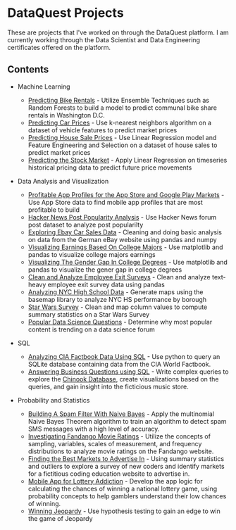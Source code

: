 # DataQuest Projects

These are projects that I've worked on through the DataQuest platform. I am currently working through the Data Scientist and Data Engineering certificates offered on the platform.

## Contents


* Machine Learning
   * [Predicting Bike Rentals](https://github.com/ronpatel916/Data-Science-Projects/blob/master/Predicting%20Bike%20Rentals/Predicting%20Bike%20Rentals.ipynb) - Utilize Ensemble Techniques such as Random Forests to build a model to predict communal bike share rentals in Washington D.C.
   * [Predicting Car Prices](https://github.com/ronpatel916/Data-Science-Projects/blob/master/Predicting%20Car%20Prices/Predicting%20Car%20Prices.ipynb) - Use k-nearest neighbors algorithm on a dataset of vehicle features to predict market prices
   * [Predicting House Sale Prices](https://github.com/ronpatel916/Data-Science-Projects/blob/master/Predicting%20House%20Sale%20Prices/Predicting%20House%20Sale%20Prices.ipynb) - Use Linear Regression model and Feature Engineering and Selection on a dataset of house sales to predict market prices
   * [Predicting the Stock Market](https://github.com/ronpatel916/Data-Science-Projects/blob/master/Predicting%20the%20Stock%20Market/predict.py) - Apply Linear Regression on timeseries historical pricing data to predict future price movements


* Data Analysis and Visualization
   * [Profitable App Profiles for the App Store and Google Play Markets](https://github.com/ronpatel916/crunchy-PB/blob/master/Profitable%20App%20Profiles%20for%20the%20App%20Store%20and%20Google%20Play%20Markets.ipynb) - Use App Store data to find mobile app profiles that are most profitable to build
   * [Hacker News Post Popularity Analysis](https://github.com/ronpatel916/crunchy-PB/blob/master/Hacker%20News%20Post%20Popularity%20Analysis.ipynb) - Use Hacker News forum post dataset to analyze post popularilty
   * [Exploring Ebay Car Sales Data](https://github.com/ronpatel916/crunchy-PB/blob/master/Exploring%20Ebay%20Car%20Sales%20Data.ipynb) - Cleaning and doing basic analysis on data from the German eBay website using pandas and numpy
   * [Visualizing Earnings Based On College Majors](https://github.com/ronpatel916/crunchy-PB/blob/master/Visualizing%20Earnings%20Based%20on%20College%20Majors.ipynb) - Use matplotlib and pandas to visualize college majors earnings
   * [Visualizing The Gender Gap In College Degrees](https://github.com/ronpatel916/crunchy-PB/blob/master/Visualizing%20the%20Gender%20Gap%20In%20College%20Degrees.ipynb) - Use matplotlib and pandas to visualize the gener gap in college degrees
   * [Clean and Analyze Employee Exit Surveys](https://github.com/ronpatel916/crunchy-PB/blob/master/Clean%20and%20Analyze%20Employee%20Exit%20Surveys.ipynb) - Clean and analyze text-heavy employee exit survey data using pandas
   * [Analyzing NYC High School Data](https://github.com/ronpatel916/crunchy-PB/blob/master/Analyzing%20CIA%20Factbook%20Data%20Using%20SQL.ipynb) - Generate maps using the basemap library to analyze NYC HS performance by borough
   * [Star Wars Survey](https://github.com/ronpatel916/crunchy-PB/blob/master/Star%20Wars%20Survey.ipynb) - Clean and map column values to compute summary statistics on a Star Wars Survey
   * [Popular Data Science Questions]() - Determine why most popular content is trending on a data science forum

* SQL
   * [Analyzing CIA Factbook Data Using SQL](https://github.com/ronpatel916/crunchy-PB/blob/master/Analyzing%20CIA%20Factbook%20Data%20Using%20SQL.ipynb) - Use python to query an SQLite database containing data from the CIA World Factbook.
   * [Answering Business Questions using SQL](https://github.com/ronpatel916/crunchy-PB/blob/master/Answering%20Business%20Questions%20with%20SQL.ipynb) - Write complex queries to explore the [Chinook Database](https://github.com/lerocha/chinook-database), create visualizations based on the queries, and gain insight into the ficticious music store.
   
  
* Probability and Statistics
   * [Building A Spam Filter With Naive Bayes](https://github.com/ronpatel916/Data-Science-Projects/blob/master/Building%20A%20Spam%20Filter%20With%20Naive%20Bayes/Building%20A%20Spam%20Filter%20With%20Naive%20Bayes.ipynb) - Apply the multinomial Naive Bayes Theorem algorithm to train an algorithm to detect spam SMS messages with a high level of accuracy. 
   * [Investigating Fandango Movie Ratings](https://github.com/ronpatel916/crunchy-PB/blob/master/Investigating%20Fandango%20Movie%20Ratings.ipynb) - Utilize the concepts of sampling, variables, scales of measurement, and frequency distributions to analyze movie ratings on the Fandango website.
   * [Finding the Best Markets to Advertise In](https://github.com/ronpatel916/crunchy-PB/blob/master/Finding%20the%20Best%20Markets%20to%20Advertise%20In.ipynb) - Using summary statistics and outliers to explore a survey of new coders and identify markets for a fictitious coding education website to advertise in.
   * [Mobile App for Lottery Addiction](https://github.com/ronpatel916/crunchy-PB/blob/master/Mobile%20App%20for%20Lottery%20Addiction.ipynb) - Develop the app logic for calculating the chances of winning a national lottery game, using probability concepts to help gamblers understand their low chances of winning.
   * [Winning Jeopardy](https://github.com/ronpatel916/Data-Science-Projects/blob/master/Winning%20Jeopardy/Winning%20Jeopardy.ipynb) - Use hypothesis testing to gain an edge to win the game of Jeopardy
